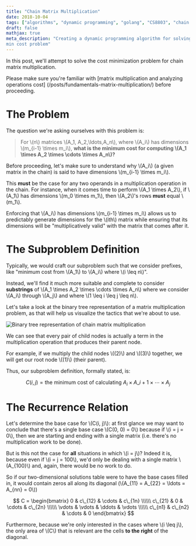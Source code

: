 ```yaml
---
title: "Chain Matrix Multiplication"
date: 2018-10-04
tags: ["algorithms", "dynamic programming", "golang", "CS8803", "chain matrix multiplication", "optimization"]
draft: false
mathjax: true
meta_description: "Creating a dynamic programming algorithm for solving the chain matrix mulitplication 
min cost problem"
---
```


In this post, we'll attempt to solve the cost minimization problem for chain matrix
multiplication. 

Please make sure you're familiar with 
[matrix multiplication and analyzing operations cost]
(/posts/fundamentals-matrix-multiplication/) before proceeding.

# The Problem
The question we're asking ourselves with this problem is:

> For \\(n\\) matrices \\(A_1, A_2,\ldots,A_n\\), where \\(A_i\\) has dimensions
  \\(m\_{i-1} \times m_i\\), __what is the minimum cost for computing 
  \\(A_1 \times A_2 \times \cdots \times A_n\\)?__

Before proceeding, let's make sure to understand why \\(A_i\\) (a given matrix in 
the chain) is said to have dimensions \\(m\_{i-1} \times m_i\\).

This __must__ be the case for any two operands in a multiplication operation in
the chain. For instance, when it comes time to perform \\(A_1 \times A_2\\), if
\\(A_1\\) has dimensions \\(m_0 \times m_1\\), then \\(A_2\\)'s rows __must__
equal \\(m_1\\). 

Enforcing that \\(A_i\\) has dimensions \\(m\_{i-1} \times m_i\\) allows us to
predictably generate dimensions for the \\(ith\\) matrix while ensuring that
its dimensions will be "multiplicatively valid" with the matrix that comes
after it.

# The Subproblem Definition
Typically, we would craft our subproblem such that we consider prefixes, like "minimum
cost from \\(A_1\\) to \\(A_i\\) where \\(i \leq n\\)". 

Instead, we'll find it much more suitable and complete to consider __substrings__ of 
\\(A_1 \times A_2 \times \cdots \times A_n\\) where we consider \\(A_i\\) through \\(A_j\\)
and where \\(1 \leq i \leq j \leq n\\).

Let's take a look at the binary tree representation of a matrix multiplication problem, 
as that will help us visualize the tactics that we're about to use.

![Binary tree representation of chain matrix multiplication](https://imgur.com/ENGTWcy.png)

We can see that every pair of child nodes is actually a term in the multiplication
operation that produces their parent node. 

For example, if we multiply the child nodes \\((2)\\) and \\((3)\\) together, we 
will get our root node \\((1)\\) (their parent).

Thus, our subproblem definition, formally stated, is:

$$
C(i, j) = \text{the minimum cost of calculating } A_i \times A\_{i+1} \times 
\cdots \times A_j
$$

# The Recurrence Relation
Let's determine the base case for \\(C(i, j)\\): at first glance we may want to
conclude that there's a single base case \\(C(0, 0) = 0\\) because if \\(i = j = 0\\),
then we are starting and ending with a single matrix (i.e. there's no multiplication
work to be done).

But is this not the case for __all__ situations in which \\(i = j\\)? Indeed it is,
because even if \\(i = j = 100\\), we'd only be dealing with a single matrix
\\(A\_{100}\\) and, again, there would be no work to do.

So if our two-dimensional solutions table were to have the base cases filled in,
it would contain zeros all along its diagonal
(\\(A\_{11} = A\_{22} = \ldots = A\_{nn} = 0\\))

$$
C = 
\begin{bmatrix}
  0 & c\_{12} & \cdots & c\_{1n} \\\\\\
  c\_{21} & 0 & \cdots & c\_{2n} \\\\\\
  \vdots & \vdots & \ddots & \vdots \\\\\\
  c\_{n1} & c\_{n2} & \cdots & 0
\end{bmatrix}
$$

Furthermore, because we're only interested in the cases where \\(i \leq j\\), the only
area of \\(C\\) that is relevant are the cells __to the right__ of the diagonal.
